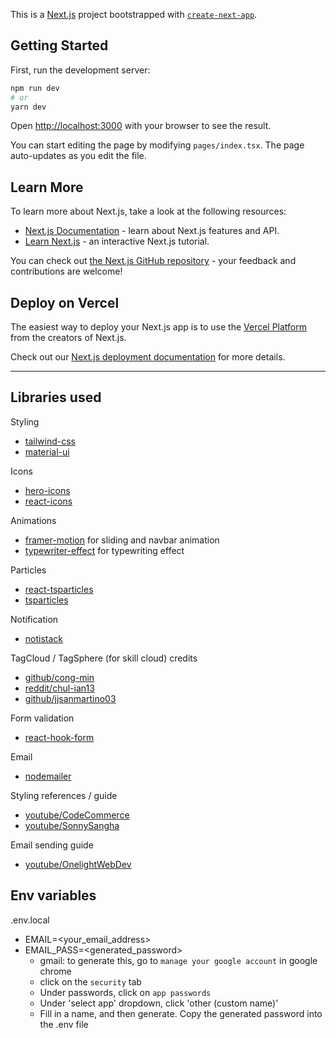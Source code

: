 This is a [Next.js](https://nextjs.org/) project bootstrapped with [`create-next-app`](https://github.com/vercel/next.js/tree/canary/packages/create-next-app).

## Getting Started

First, run the development server:

```bash
npm run dev
# or
yarn dev
```

Open [http://localhost:3000](http://localhost:3000) with your browser to see the result.

You can start editing the page by modifying `pages/index.tsx`. The page auto-updates as you edit the file.

<!-- [API routes](https://nextjs.org/docs/api-routes/introduction) can be accessed on [http://localhost:3000/api/hello](http://localhost:3000/api/hello). This endpoint can be edited in `pages/api/hello.ts`.

The `pages/api` directory is mapped to `/api/*`. Files in this directory are treated as [API routes](https://nextjs.org/docs/api-routes/introduction) instead of React pages. -->

## Learn More

To learn more about Next.js, take a look at the following resources:

- [Next.js Documentation](https://nextjs.org/docs) - learn about Next.js features and API.
- [Learn Next.js](https://nextjs.org/learn) - an interactive Next.js tutorial.

You can check out [the Next.js GitHub repository](https://github.com/vercel/next.js/) - your feedback and contributions are welcome!

## Deploy on Vercel

The easiest way to deploy your Next.js app is to use the [Vercel Platform](https://vercel.com/new?utm_medium=default-template&filter=next.js&utm_source=create-next-app&utm_campaign=create-next-app-readme) from the creators of Next.js.

Check out our [Next.js deployment documentation](https://nextjs.org/docs/deployment) for more details.

---

## Libraries used

Styling
- [tailwind-css](https://tailwindcss.com/)
- [material-ui](https://mui.com/)

Icons
- [hero-icons](https://heroicons.com/)
- [react-icons](https://react-icons.github.io/react-icons/)

Animations
- [framer-motion](https://www.framer.com/motion/) for sliding and navbar animation
- [typewriter-effect](/https://www.npmjs.com/package/typewriter-effect) for typewriting effect

Particles
- [react-tsparticles](https://www.npmjs.com/package/react-tsparticles)
- [tsparticles](https://www.npmjs.com/package/tsparticles)

Notification
- [notistack](https://notistack.com/getting-started)

TagCloud / TagSphere (for skill cloud) credits
- [github/cong-min](/https://github.com/cong-min/TagCloud)
- [reddit/chul-ian13](/https://www.reddit.com/r/reactjs/comments/lfqe5o/comment/gzcyzgk/)
- [github/jjsanmartino03](https://github.com/jjsanmartino03/react-tag-sphere/blob/main/src/index.tsx)

Form validation
- [react-hook-form](https://react-hook-form.com/)

Email
- [nodemailer](https://nodemailer.com/about/)

Styling references / guide
- [youtube/CodeCommerce](https://www.youtube.com/watch?v=CMx51wpd7g4&ab_channel=CodeCommerce)
- [youtube/SonnySangha](https://www.youtube.com/watch?v=urgi2iz9P6U&t=274s&ab_channel=SonnySangha)

Email sending guide
- [youtube/OnelightWebDev](https://www.youtube.com/watch?v=t2LvPXHLrek&ab_channel=OnelightWebDev)

## Env variables
.env.local
- EMAIL=<your_email_address>
- EMAIL_PASS=<generated_password>
  - gmail: to generate this, go to `manage your google account` in google chrome
  - click on the `security` tab
  - Under passwords, click on `app passwords`
  - Under 'select app' dropdown, click 'other (custom name)'
  - Fill in a name, and then generate. Copy the generated password into the .env file